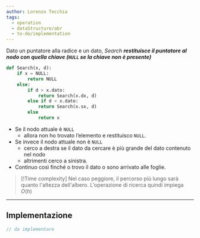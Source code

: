 ```yaml
---
author: Lorenzo Tecchia
tags:
  - operation
  - dataStructure/abr
  - to-do/implementation
---
```

Dato un puntatore alla radice e un dato, $Search$ ***restituisce il puntatore al nodo con quella chiave (`NULL` se la chiave non è presente)***

```python
def Search(x, d):
	if x = NULL:
		return NULL
	else:
		if d > x.dato:
			return Search(x.dx, d)
		else if d < x.dato:
			return Search(x.sx, d)
		else
			return x
```

- Se il nodo attuale è `NULL`
	- allora non ho trovato l’elemento e restituisco `NULL`.  
- Se invece il nodo attuale non è `NULL`
	- cerco a destra se il dato da cercare è più grande del dato contenuto nel nodo
	- altrimenti cerco a sinistra.  
- Continuo così finché o trovo il dato o sono arrivato alle foglie.

>[!Time complexity]
>Nel caso peggiore, il percorso più lungo sarà quanto l'altezza dell'albero.
>L'operazione di ricerca quindi impiega $O(h)$

---

## Implementazione
```C
// da implementare
```
